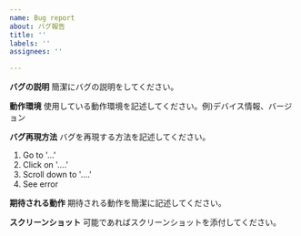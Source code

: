 ```yaml
---
name: Bug report
about: バグ報告
title: ''
labels: ''
assignees: ''

---
```


**バグの説明**
簡潔にバグの説明をしてください。

**動作環境**
使用している動作環境を記述してください。例)デバイス情報、バージョン

**バグ再現方法**
バグを再現する方法を記述してください。
1. Go to '...'
2. Click on '....'
3. Scroll down to '....'
4. See error

**期待される動作**
期待される動作を簡潔に記述してください。

**スクリーンショット**
可能であればスクリーンショットを添付してください。
